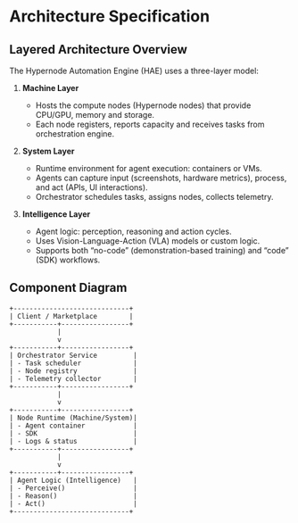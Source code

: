 # Architecture Specification

## Layered Architecture Overview

The Hypernode Automation Engine (HAE) uses a three-layer model:

1. **Machine Layer**  
   - Hosts the compute nodes (Hypernode nodes) that provide CPU/GPU, memory and storage.  
   - Each node registers, reports capacity and receives tasks from orchestration engine.

2. **System Layer**  
   - Runtime environment for agent execution: containers or VMs.  
   - Agents can capture input (screenshots, hardware metrics), process, and act (APIs, UI interactions).  
   - Orchestrator schedules tasks, assigns nodes, collects telemetry.

3. **Intelligence Layer**  
   - Agent logic: perception, reasoning and action cycles.  
   - Uses Vision-Language-Action (VLA) models or custom logic.  
   - Supports both “no-code” (demonstration-based training) and “code” (SDK) workflows.

## Component Diagram

```text
+-----------------------------+
| Client / Marketplace        |
+-----------+-----------------+
            |
            v
+-----------+-----------------+
| Orchestrator Service         |
| - Task scheduler             |
| - Node registry              |
| - Telemetry collector        |
+-----------+-----------------+
            |
            v
+-----------+-----------------+
| Node Runtime (Machine/System)|
| - Agent container            |
| - SDK                        |
| - Logs & status              |
+-----------+-----------------+
            |
            v
+-----------+-----------------+
| Agent Logic (Intelligence)   |
| - Perceive()                 |
| - Reason()                   |
| - Act()                      |
+-----------------------------+
